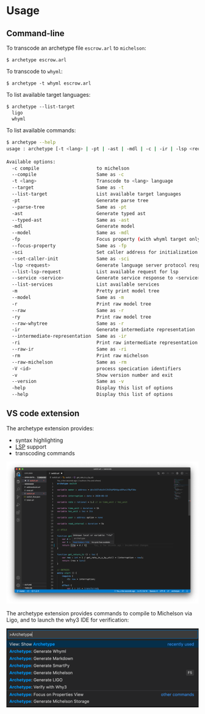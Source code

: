 # Usage

## Command-line

To transcode an archetype file `escrow.arl` to `michelson`:

```text
$ archetype escrow.arl
```

To transcode to `whyml`:

```text
$ archetype -t whyml escrow.arl
```

To list available target languages:

```text
$ archetype --list-target
  ligo
  whyml
```

To list available commands:

```bash
$ archetype --help
usage : archetype [-t <lang> | -pt | -ast | -mdl | -c | -ir | -lsp <request>] [-r ] <file>

Available options:
  -c compile                     to michelson
  --compile                      Same as -c
  -t <lang>                      Transcode to <lang> language
  --target                       Same as -t
  --list-target                  List available target languages
  -pt                            Generate parse tree
  --parse-tree                   Same as -pt
  -ast                           Generate typed ast
  --typed-ast                    Same as -ast
  -mdl                           Generate model
  --model                        Same as -mdl
  -fp                            Focus property (with whyml target only)
  --focus-property               Same as -fp
  -sci                           Set caller address for initialization
  --set-caller-init              Same as -sci
  -lsp <request>                 Generate language server protocol response to <resquest>
  --list-lsp-request             List available request for lsp
  --service <service>            Generate service response to <service>
  --list-services                List available services
  -m                             Pretty print model tree
  --model                        Same as -m
  -r                             Print raw model tree
  --raw                          Same as -r
  -ry                            Print raw model tree
  --raw-whytree                  Same as -r
  -ir                            Generate intermediate representation
  --intermediate-representation  Same as -ir
  -ri                            Print raw intermediate representation
  --raw-ir                       Same as -ri
  -rm                            Print raw michelson
  --raw-michelson                Same as -rm
  -V <id>                        process specication identifiers
  -v                             Show version number and exit
  --version                      Same as -v
  -help                          Display this list of options
  --help                         Display this list of options
```

## VS code extension

The archetype extension provides:

* syntax highlighting
* [LSP](https://microsoft.github.io/language-server-protocol/) support
* transcoding commands

![](.gitbook/assets/screenshot-2020-06-25-at-14.10.42.png)

The archetype extension provides commands to compile to Michelson via Ligo, and to launch the why3 IDE for verification:

![](.gitbook/assets/capture-de-cran-2020-09-12-a-15.38.13.png)



